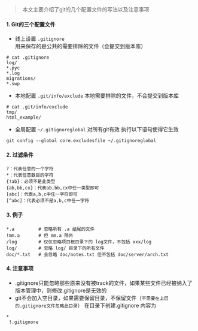 
<!--
author: vaster
date: 2017-03-23 20:43:33
title: 【工具-Git】Git配置介绍
tags: git,gitignore,配置
category: 工具
status: publish
summary: &nbsp;git有三个配置文件
-->


>  本文主要介绍了git的几个配置文件的写法以及注意事项

#### 1. Git的三个配置文件
* 线上设置
`.gitignore` 用来保存的是公共的需要排除的文件（会提交到版本库）
```shell
# cat .gitignore
log/
*.pyc
*.log
migrations/
*.swp
```

* 本地配置
`.git/info/exclude` 本地需要排除的文件，不会提交到版本库
```shell
# cat .git/info/exclude
tmp/
html_example/
```

* 全局配置
`~/.gitignoreglobal` 对所有git有效
执行以下语句使得它生效
```shell
git config --global core.excludesfile ~/.gitignoreglobal
```

#### 2. 过滤条件
    ?：代表任意的一个字符
    *：代表任意数目的字符
    {!ab}：必须不是此类型
    {ab,bb,cx}：代表ab,bb,cx中任一类型即可
    [abc]：代表a,b,c中任一字符即可
    [^abc]：代表必须不是a,b,c中任一字符

#### 3. 例子
```
*.a         # 忽略所有 .a 结尾的文件
!mm.a       # 但 mm.a 除外
/log        # 仅仅忽略项目根目录下的 log文件，不包括 xxx/log
log/        # 忽略 log/ 目录下的所有文件
doc/*.txt   # 会忽略 doc/notes.txt 但不包括 doc/server/arch.txt

``` 

#### 4. 注意事项
* .gitignore只能忽略那些原来没有被track的文件，如果某些文件已经被纳入了版本管理中，则修改.gitignore是无效的
* git不会加入空目录，如果需要保留目录，不保留文件（`不需要在上层的.gitignore文件忽略此目录`）
     在目录下创建.gitignore 内容为
```
*
 !.gitignore
```
